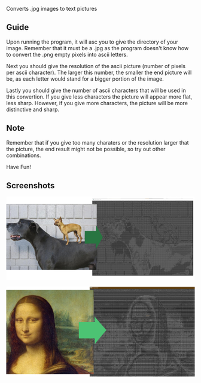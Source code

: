 Converts .jpg images to text pictures

## Guide

Upon running the program, it will asc you to give the directory of your image. Remember that it must be a .jpg as the program doesn't know how to convert the .png empty pixels into ascii letters.

Next you should give the resolution of the ascii picture (number of pixels per ascii character). The larger this number, the smaller the end  picture will be, as each letter would stand for a bigger portion of the image.

Lastly you should give the number of ascii characters that will be used in this convertion. If you give less characters the picture will appear more flat, less sharp. However, if you give more characters, the picture will be more distinctive and sharp.

## Note

Remember that if you give too many charaters or the resolution larger that the picture, the end result might not be possible, so try out other combinations.

Have Fun!

## Screenshots

![dog](https://raw.githubusercontent.com/AntonyFFC/ascii-converter/main/screenshots/daaf.jpg)

![monalisa](https://raw.githubusercontent.com/AntonyFFC/ascii-converter/main/screenshots/ada.jpg)
